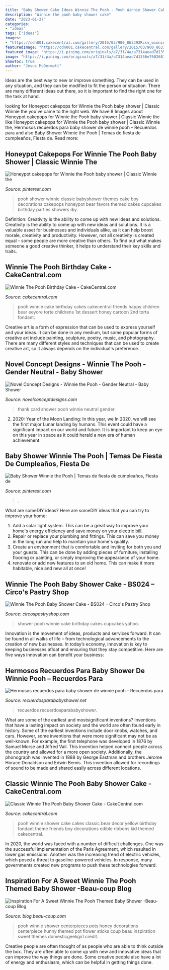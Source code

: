 ```yaml
---
title: "Baby Shower Cake Ideas Winnie The Pooh - Pooh Winnie Shower Cake Cakes Classic Bear Decor Yellow Birthday Fondant Theme Friends Boy Decorations Edible Ribbons Kid Themed Cakecentral"
description: "Winnie the pooh baby shower cake"
date: "2023-01-27"
categories:
- "ideas"
tags: ["ideas"]
images:
- "https://cdn001.cakecentral.com/gallery/2015/03/900_863392Rcsv_winnie-the-pooh-birthday-cake.jpg"
featuredImage: "https://cdn001.cakecentral.com/gallery/2015/03/900_863392Rcsv_winnie-the-pooh-birthday-cake.jpg"
featured_image: "https://i.pinimg.com/originals/a7/31/4a/a7314aead7d1356e7602681c6eac8ade.jpg"
image: "https://i.pinimg.com/originals/a7/31/4a/a7314aead7d1356e7602681c6eac8ade.jpg"
ShowToc: true
author: "Jesus McDermott"
---
```



Ideas are the best way to new or improve something. They can be used in any situation, and they can be modified to fit the person or situation. There are many different ideas out there, so it is important to find the right one for the task at hand.

	

		
looking for Honeypot cakepops for Winnie the Pooh baby shower | Classic Winnie the you've came to the right web. We have 8 Images about Honeypot cakepops for Winnie the Pooh baby shower | Classic Winnie the like Honeypot cakepops for Winnie the Pooh baby shower | Classic Winnie the, Hermosos recuerdos para baby shower de winnie pooh – Recuerdos para and also Baby Shower Winnie the Pooh | Temas de fiesta de cumpleaños, Fiesta de. Read more:
		
    
## Honeypot Cakepops For Winnie The Pooh Baby Shower | Classic Winnie The

<img loading=lazy src="https://s-media-cache-ak0.pinimg.com/736x/96/2c/7f/962c7fa9c74d1f4a1e0f50e298e92468.jpg" onerror="this.onerror=null;this.src='https://tse3.mm.bing.net/th?id=OIP.7wuHFAgP4Oz0C6-x_um2NQHaJ3&amp;pid=15.1';" alt="Honeypot cakepops for Winnie the Pooh baby shower | Classic Winnie the">

_Source: pinterest.com_

>pooh shower winnie classic babyshower themes cake boy decorations cakepops honeypot bear favors themed cakes cupcakes birthday parties showers diy. 

	

Definition: Creativity is the ability to come up with new ideas and solutions.
Creativity is the ability to come up with new ideas and solutions. It is a valuable asset for businesses and individuals alike, as it can help boost morale, creativity and productivity. However, not all creativity is created equal - some people are more creative than others. To find out what makes someone a good creative thinker, it helps to understand their key skills and traits.

    
## Winnie The Pooh Birthday Cake - CakeCentral.com

<img loading=lazy src="https://cdn001.cakecentral.com/gallery/2015/03/900_863392Rcsv_winnie-the-pooh-birthday-cake.jpg" onerror="this.onerror=null;this.src='https://tse1.mm.bing.net/th?id=OIP.z9Mn5eSZlVSYCKxSjOccWwHaJ4&amp;pid=15.1';" alt="Winnie The Pooh Birthday Cake - CakeCentral.com">

_Source: cakecentral.com_

>pooh winnie cake birthday cakes cakecentral friends happy children bear eeyore torte childrens 1st dessert honey cartoon 2nd torta fondant. 

	

Creative art is a form of expression that can be used to express yourself and your ideas. It can be done in any medium, but some popular forms of creative art include painting, sculpture, poetry, music, and photography. There are many different styles and techniques that can be used to create creative art, so it always depends on the individual's preference.

    
## Novel Concept Designs - Winnie The Pooh - Gender Neutral - Baby Shower

<img loading=lazy src="http://cdn.shopify.com/s/files/1/0248/3042/products/PoohTallThanksPromo_4ae01689-5e62-47b0-b5f5-61969c9dca32_1024x1024.jpg?v=1449256827" onerror="this.onerror=null;this.src='https://tse1.mm.bing.net/th?id=OIP.YQc8Bg25NtXxSZq3v6xf8QHaGs&amp;pid=15.1';" alt="Novel Concept Designs - Winnie the Pooh - Gender Neutral - Baby Shower">

_Source: novelconceptdesigns.com_

>thank card shower pooh winnie neutral gender. 

	

2) 2020: Year of the Moon Landing: In this year, we
In 2020, we will see the first major Lunar landing by humans. This event could have a significant impact on our world and future. It is important to keep an eye on this year in space as it could herald a new era of human achievement.

    
## Baby Shower Winnie The Pooh | Temas De Fiesta De Cumpleaños, Fiesta De

<img loading=lazy src="https://i.pinimg.com/originals/a7/31/4a/a7314aead7d1356e7602681c6eac8ade.jpg" onerror="this.onerror=null;this.src='https://tse1.mm.bing.net/th?id=OIP.nXM3rgjkuCLJoo3_Fw13OAHaJ4&amp;pid=15.1';" alt="Baby Shower Winnie the Pooh | Temas de fiesta de cumpleaños, Fiesta de">

_Source: pinterest.com_

>. 

	

What are someDIY ideas?
Here are someDIY ideas that you can try to improve your home:
1. Add a solar light system. This can be a great way to improve your home's energy efficiency and save money on your electric bill.
2. Repair or replace your plumbing and fittings. This can save you money in the long run and help to maintain your home's quality.
3. Create an environment that is comfortable and inviting for both you and your guests. This can be done by adding pieces of furniture, installing flooring or painting, or simply improving the appearance of your home.
4. renovate or add new features to an old home. This can make it more habitable, nice and new all at once!

    
## Winnie The Pooh Baby Shower Cake - BS024 – Circo&#039;s Pastry Shop

<img loading=lazy src="http://cdn.shopify.com/s/files/1/2404/1979/products/2347_Winnie_The_Pooh_Baby_Shower_Cake_81cce473-1582-4c35-96ca-45e3da3c114f_1200x1200.jpg?v=1519232713" onerror="this.onerror=null;this.src='https://tse4.mm.bing.net/th?id=OIP.yUv5h87usksGQjCMXvdHnAAAAA&amp;pid=15.1';" alt="Winnie The Pooh Baby Shower Cake - BS024 – Circo&#039;s Pastry Shop">

_Source: circospastryshop.com_

>shower pooh winnie cake birthday cakes cupcakes yahoo. 

	

Innovation is the movement of ideas, products and services forward. It can be found in all walks of life – from technological advancements to the creation of new businesses. In today’s economy, innovation is key to keeping businesses afloat and ensuring that they stay competitive. Here are five ways innovation can benefit your business: 

    
## Hermosos Recuerdos Para Baby Shower De Winnie Pooh – Recuerdos Para

<img loading=lazy src="http://recuerdosparababyshower.net/wp-content/uploads/2014/11/Hermosos-recuerdos-para-baby-shower-de-winnie-pooh-11.jpg" onerror="this.onerror=null;this.src='https://tse1.mm.bing.net/th?id=OIP.BnuaAWGAoehK0cYnyzJpPQHaJ6&amp;pid=15.1';" alt="Hermosos recuerdos para baby shower de winnie pooh – Recuerdos para">

_Source: recuerdosparababyshower.net_

>recuerdos recuerdosparababyshower. 

	

What are some of the earliest and mostsignificant inventions?
Inventions that have a lasting impact on society and the world are often found early in history. Some of the earliest inventions include door knobs, watches, and cars. However, some inventions that were more significant may not be as well-known. For example, the first telephone was developed in 1876 by Samuel Morse and Alfred Vail. This invention helped connect people across the country and allowed for a more open society. Additionally, the phonograph was invented in 1888 by George Eastman and brothers Jerome Horace Donaldson and Edwin Bemis. This invention allowed for recordings of sound to be made and shared easily across different locations.

    
## Classic Winnie The Pooh Baby Shower Cake - CakeCentral.com

<img loading=lazy src="https://cdn001.cakecentral.com/gallery/2015/03/900_790730z3nr_classic-winnie-the-pooh-baby-shower-cake.jpg" onerror="this.onerror=null;this.src='https://tse3.mm.bing.net/th?id=OIP.nALO36sUvqHlIrrfV1zj2wHaLH&amp;pid=15.1';" alt="Classic Winnie The Pooh Baby Shower Cake - CakeCentral.com">

_Source: cakecentral.com_

>pooh winnie shower cake cakes classic bear decor yellow birthday fondant theme friends boy decorations edible ribbons kid themed cakecentral. 

	

In 2020, the world was faced with a number of difficult challenges. One was the successful implementation of the Paris Agreement, which resulted in lower gas emissions. Another was the increasing trend of electric vehicles, which posed a threat to gasoline-powered vehicles. In response, many governments created new programs to push these technologies forward. 

    
## Inspiration For A Sweet Winnie The Pooh Themed Baby Shower -Beau-coup Blog

<img loading=lazy src="http://cdn.beau-coup.com/content-images/140724/140724-0.jpg" onerror="this.onerror=null;this.src='https://tse2.mm.bing.net/th?id=OIP.HymaYgGmx3N35RMbkzd5yAHaLK&amp;pid=15.1';" alt="Inspiration For A Sweet Winnie The Pooh Themed Baby Shower -Beau-coup Blog">

_Source: blog.beau-coup.com_

>pooh winnie shower centerpieces pots honey decorations centerpiece hunny themed pot flower sticks coup beau inspiration sweet themes domesticgeekgirl credit. 

	

Creative people are often thought of as people who are able to think outside the box. They are often able to come up with new and innovative ideas that can improve the way things are done. Some creative people also have a lot of energy and enthusiasm, which can be helpful in getting things done.

